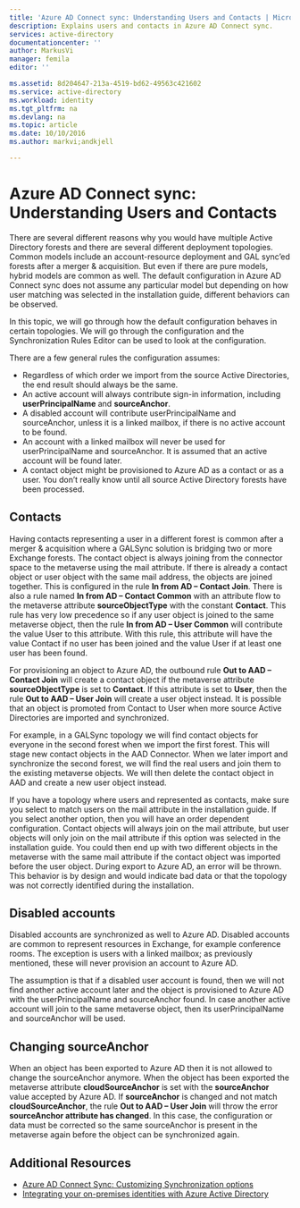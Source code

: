 ```yaml
---
title: 'Azure AD Connect sync: Understanding Users and Contacts | Microsoft Docs'
description: Explains users and contacts in Azure AD Connect sync.
services: active-directory
documentationcenter: ''
author: MarkusVi
manager: femila
editor: ''

ms.assetid: 8d204647-213a-4519-bd62-49563c421602
ms.service: active-directory
ms.workload: identity
ms.tgt_pltfrm: na
ms.devlang: na
ms.topic: article
ms.date: 10/10/2016
ms.author: markvi;andkjell

---
```

# Azure AD Connect sync: Understanding Users and Contacts
There are several different reasons why you would have multiple Active Directory forests and there are several different deployment topologies. Common models include an account-resource deployment and GAL sync’ed forests after a merger & acquisition. But even if there are pure models, hybrid models are common as well. The default configuration in Azure AD Connect sync does not assume any particular model but depending on how user matching was selected in the installation guide, different behaviors can be observed.

In this topic, we will go through how the default configuration behaves in certain topologies. We will go through the configuration and the Synchronization Rules Editor can be used to look at the configuration.

There are a few general rules the configuration assumes:

* Regardless of which order we import from the source Active Directories, the end result should always be the same.
* An active account will always contribute sign-in information, including **userPrincipalName** and **sourceAnchor**.
* A disabled account will contribute userPrincipalName and sourceAnchor, unless it is a linked mailbox, if there is no active account to be found.
* An account with a linked mailbox will never be used for userPrincipalName and sourceAnchor. It is assumed that an active account will be found later.
* A contact object might be provisioned to Azure AD as a contact or as a user. You don’t really know until all source Active Directory forests have been processed.

## Contacts
Having contacts representing a user in a different forest is common after a merger & acquisition where a GALSync solution is bridging two or more Exchange forests. The contact object is always joining from the connector space to the metaverse using the mail attribute. If there is already a contact object or user object with the same mail address, the objects are joined together. This is configured in the rule **In from AD – Contact Join**. There is also a rule named **In from AD – Contact Common** with an attribute flow to the metaverse attribute **sourceObjectType** with the constant **Contact**. This rule has very low precedence so if any user object is joined to the same metaverse object, then the rule **In from AD – User Common** will contribute the value User to this attribute. With this rule, this attribute will have the value Contact if no user has been joined and the value User if at least one user has been found.

For provisioning an object to Azure AD, the outbound rule **Out to AAD – Contact Join** will create a contact object if the metaverse attribute **sourceObjectType** is set to **Contact**. If this attribute is set to **User**, then the rule **Out to AAD – User Join** will create a user object instead.
It is possible that an object is promoted from Contact to User when more source Active Directories are imported and synchronized.

For example, in a GALSync topology we will find contact objects for everyone in the second forest when we import the first forest. This will stage new contact objects in the AAD Connector. When we later import and synchronize the second forest, we will find the real users and join them to the existing metaverse objects. We will then delete the contact object in AAD and create a new user object instead.

If you have a topology where users and represented as contacts, make sure you select to match users on the mail attribute in the installation guide. If you select another option, then you will have an order dependent configuration. Contact objects will always join on the mail attribute, but user objects will only join on the mail attribute if this option was selected in the installation guide. You could then end up with two different objects in the metaverse with the same mail attribute if the contact object was imported before the user object. During export to Azure AD, an error will be thrown. This behavior is by design and would indicate bad data or that the topology was not correctly identified during the installation.

## Disabled accounts
Disabled accounts are synchronized as well to Azure AD. Disabled accounts are common to represent resources in Exchange, for example conference rooms. The exception is users with a linked mailbox; as previously mentioned, these will never provision an account to Azure AD.

The assumption is that if a disabled user account is found, then we will not find another active account later and the object is provisioned to Azure AD with the userPrincipalName and sourceAnchor found. In case another active account will join to the same metaverse object, then its userPrincipalName and sourceAnchor will be used.

## Changing sourceAnchor
When an object has been exported to Azure AD then it is not allowed to change the sourceAnchor anymore. When the object has been exported the metaverse attribute **cloudSourceAnchor** is set with the **sourceAnchor** value accepted by Azure AD. If **sourceAnchor** is changed and not match **cloudSourceAnchor**, the rule **Out to AAD – User Join** will throw the error **sourceAnchor attribute has changed**. In this case, the configuration or data must be corrected so the same sourceAnchor is present in the metaverse again before the object can be synchronized again.

## Additional Resources
* [Azure AD Connect Sync: Customizing Synchronization options](active-directory-aadconnectsync-whatis.md)
* [Integrating your on-premises identities with Azure Active Directory](active-directory-aadconnect.md)

